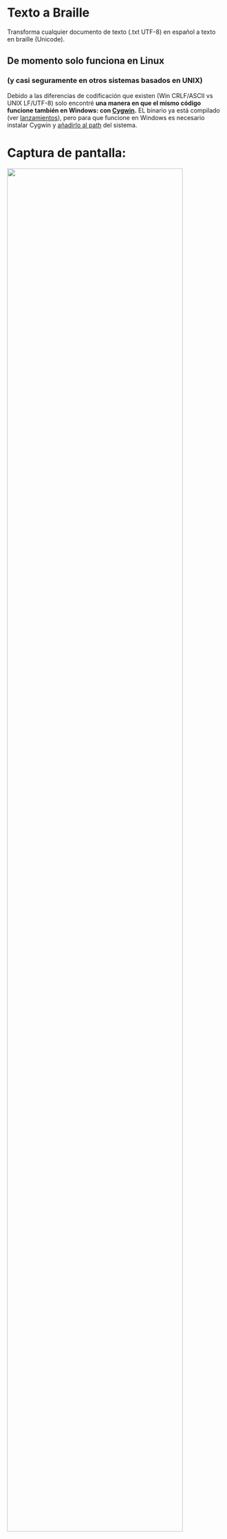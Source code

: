 # Texto a Braille
Transforma cualquier documento de texto (.txt UTF-8) en español a texto en braille (Unicode).

## De momento solo funciona en Linux
### (y casi seguramente en otros sistemas basados en UNIX)
Debido a las diferencias de codificación que existen (Win CRLF/ASCII vs UNIX LF/UTF-8) solo encontré **una
manera en que el mismo código funcione también en Windows: con [Cygwin](http://cygwin.com/).**
EL binario ya está compilado (ver [lanzamientos](https://github.com/oliver-almaraz/Texto_a_Braille/releases)), pero para que funcione en Windows es necesario
instalar Cygwin y [añadirlo al path](https://www.maketecheasier.com/install-configure-cygwin-windows/) del sistema.

# Captura de pantalla:
<img src="https://user-images.githubusercontent.com/69062188/93650814-21e18700-f9d5-11ea-9a68-7c2517bc3c3d.png" width="90%"></img> 
